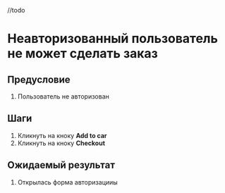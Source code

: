 //todo
# Неавторизованный пользователь не может сделать заказ

## Предусловие

1. Пользователь не авторизован

## Шаги

1. Кликнуть на кноку **Add to car**
2. Кликнуть на кноку **Checkout**

## Ожидаемый результат

1. Открылась форма авторизацииы